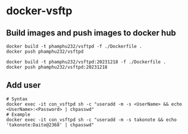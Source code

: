 # docker-vsftp

## Build images and push images to docker hub

```
docker build -t phamphu232/vsftpd -f ./Dockerfile .
docker push phamphu232/vsftpd

docker build -t phamphu232/vsftpd:20231218 -f ./Dockerfile .
docker push phamphu232/vsftpd:20231218
```

## Add user

```
# Syntax
docker exec -it con_vsftpd sh -c "useradd -m -s <UserName> && echo <UserName>:<Password> | chpasswd"
# Example
docker exec -it con_vsftpd sh -c "useradd -m -s takonote && echo 'takonote:Daito@2368' | chpasswd"
```
